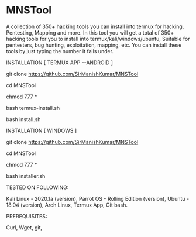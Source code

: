# MNSTool
A collection of 350+ hacking tools you can install into termux for hacking, Pentesting, Mapping and more.
In this tool you will get a total of 350+ hacking tools for you to install into termux/kali/windows/ubuntu,
Suitable for pentesters, bug hunting, exploitation, mapping, etc. You can install these tools by just typing
the number it falls under.

INSTALLATION [ TERMUX APP --ANDROID ]

git clone https://github.com/SirManishKumar/MNSTool

cd MNSTool

chmod 777 *

bash termux-install.sh

bash install.sh

INSTALLATION [ WINDOWS ]

git clone https://github.com/SirManishKumar/MNSTool

cd MNSTool

chmod 777 *

bash installer.sh

TESTED ON FOLLOWING:

Kali Linux - 2020.1a (version),
Parrot OS - Rolling Edition (version),
Ubuntu - 18.04 (version),
Arch Linux,
Termux App,
Git bash.

PREREQUISITES:

Curl,
Wget,
git,
